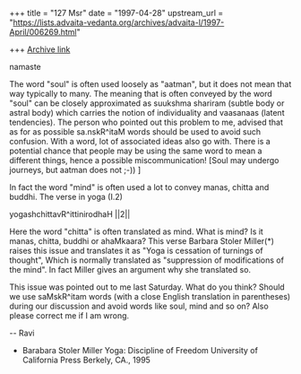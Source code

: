 +++
title = "127 Msr"
date = "1997-04-28"
upstream_url = "https://lists.advaita-vedanta.org/archives/advaita-l/1997-April/006269.html"

+++
[Archive link](https://lists.advaita-vedanta.org/archives/advaita-l/1997-April/006269.html)

namaste

The word "soul" is often used loosely as "aatman", but it
does not mean that way typically to many. The meaning that
is often conveyed by the word "soul" can be closely
approximated as suukshma shariram (subtle body or astral
body) which carries the notion of individuality and
vaasanaas (latent tendencies).  The person who pointed out
this problem to me, advised that as for as possible
sa.nskR^itaM words should be used to avoid such confusion.
With a word, lot of associated ideas also go with. There is
a potential chance that people may be using the same word to
mean a different things, hence a possible miscommunication!
[Soul may undergo journeys, but aatman does not ;-))  ]

In fact the word "mind" is often used a lot
to convey manas, chitta and buddhi. The verse in yoga (I.2)

yogashchittavR^ittinirodhaH  ||2||

Here the word "chitta" is often translated as mind. What is mind?  Is
it manas, chitta, buddhi or ahaMkaara? This verse Barbara Stoler
Miller(*) raises this issue and translates it as "Yoga is cessation of
turnings of thought", Which is normally translated as "suppression of
modifications of the mind". In fact Miller gives an argument why she
translated so.

This issue was pointed out to me last Saturday. What do you think?
Should we use saMskR^itam words (with a close English translation in
parentheses) during our discussion and avoid words like soul, mind and
so on? Also please correct me if I am wrong.

--
Ravi


* Barabara Stoler Miller
  Yoga: Discipline of Freedom
  University of California Press
  Berkely, CA., 1995

